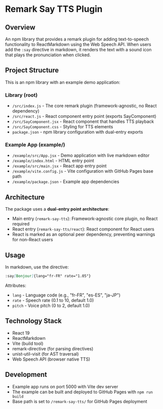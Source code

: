 # Remark Say TTS Plugin

## Overview
An npm library that provides a remark plugin for adding text-to-speech functionality to ReactMarkdown using the Web Speech API. When users add the `:say` directive in markdown, it renders the text with a sound icon that plays the pronunciation when clicked.

## Project Structure
This is an npm library with an example demo application:

### Library (root)
- `/src/index.js` - The core remark plugin (framework-agnostic, no React dependency)
- `/src/react.js` - React component entry point (exports SayComponent)
- `/src/SayComponent.jsx` - React component that handles TTS playback
- `/src/SayComponent.css` - Styling for TTS elements
- `package.json` - npm library configuration with dual-entry exports

### Example App (example/)
- `/example/src/App.jsx` - Demo application with live markdown editor
- `/example/index.html` - HTML entry point
- `/example/src/main.jsx` - React app entry point
- `/example/vite.config.js` - Vite configuration with GitHub Pages base path
- `/example/package.json` - Example app dependencies

## Architecture
The package uses a **dual-entry point architecture**:
- Main entry (`remark-say-tts`): Framework-agnostic core plugin, no React required
- React entry (`remark-say-tts/react`): React component for React users
- React is marked as an optional peer dependency, preventing warnings for non-React users

## Usage
In markdown, use the directive:
```markdown
:say[Bonjour]{lang="fr-FR" rate="1.05"}
```

Attributes:
- `lang` - Language code (e.g., "fr-FR", "es-ES", "ja-JP")
- `rate` - Speech rate (0.1 to 10, default 1.0)
- `pitch` - Voice pitch (0 to 2, default 1.0)

## Technology Stack
- React 19
- ReactMarkdown
- Vite (build tool)
- remark-directive (for parsing directives)
- unist-util-visit (for AST traversal)
- Web Speech API (browser native TTS)

## Development
- Example app runs on port 5000 with Vite dev server
- The example can be built and deployed to GitHub Pages with `npm run build`
- Base path is set to `/remark-say-tts/` for GitHub Pages deployment
